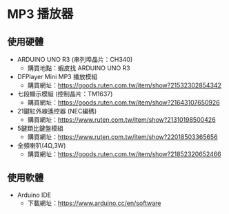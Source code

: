  MP3 播放器
============

使用硬體
--------

* ARDUINO UNO R3 (串列埠晶片：CH340)
    * 購買地點：蝦皮找 ARDUINO UNO R3
* DFPlayer Mini MP3 播放模組
    * 購買網址：https://goods.ruten.com.tw/item/show?21532302854342
* 七段顯示模組 (控制晶片：TM1637)
    * 購買網址：https://goods.ruten.com.tw/item/show?21643107650926
* 21鍵紅外線遙控器 (NEC編碼)
    * 購買網址：https://www.ruten.com.tw/item/show?21310198500426
* 5鍵類比鍵盤模組
    * 購買網址：https://www.ruten.com.tw/item/show?22018503365656
* 全頻喇叭(4Ω,3W)
    * 購買網址：https://goods.ruten.com.tw/item/show?21852320652466

使用軟體
--------

* Arduino IDE
    * 下載網址：https://www.arduino.cc/en/software
